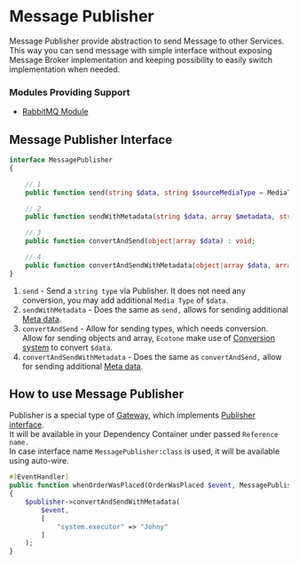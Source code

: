 # Message Publisher

Message Publisher provide abstraction to send Message to other Services.\
This way you can send message with simple interface without exposing Message Broker implementation and keeping possibility to easily switch implementation when needed.

### Modules Providing Support

* [RabbitMQ Module](../../modules/amqp-support-rabbitmq.md#message-publisher)

## Message Publisher Interface

```php
interface MessagePublisher
{

    // 1
    public function send(string $data, string $sourceMediaType = MediaType::TEXT_PLAIN) : void;

    // 2
    public function sendWithMetadata(string $data, array $metadata, string $sourceMediaType = MediaType::TEXT_PLAIN) : void;

    // 3
    public function convertAndSend(object|array $data) : void;

    // 4
    public function convertAndSendWithMetadata(object|array $data, array $metadata) : void;
}
```

1. `send` - Send a `string type` via Publisher. It does not need any conversion, you may add additional `Media Type` of `$data`.
2. `sendWithMetadata` - Does the same as `send,` allows for sending additional [Meta data](../../tutorial-php-ddd-cqrs-event-sourcing/php-metadata-method-invocation.md#metadata).
3. `convertAndSend` - Allow for sending types, which needs conversion. Allow for sending objects and array, `Ecotone` make use of [Conversion system](../../messaging/conversion/conversion.md) to convert `$data`.
4. `convertAndSendWithMetadata` - Does the same as `convertAndSend,` allow for sending additional [Meta data](../../tutorial-php-ddd-cqrs-event-sourcing/php-metadata-method-invocation.md#metadata).

## How to use Message Publisher

Publisher is a special type of [Gateway](../../messaging/messaging-concepts/messaging-gateway.md), which implements [Publisher interface](../../modules/amqp-support-rabbitmq.md#available-actions).\
It will be available in your Dependency Container under passed `Reference name.`\
In case interface name `MessagePublisher:class` is used, it will be available using auto-wire.

```php
#[EventHandler] 
public function whenOrderWasPlaced(OrderWasPlaced $event, MessagePublisher $publisher) : void
{
    $publisher->convertAndSendWithMetadata(
        $event,
        [
            "system.executor" => "Johny"
        ]
    );
}
```
